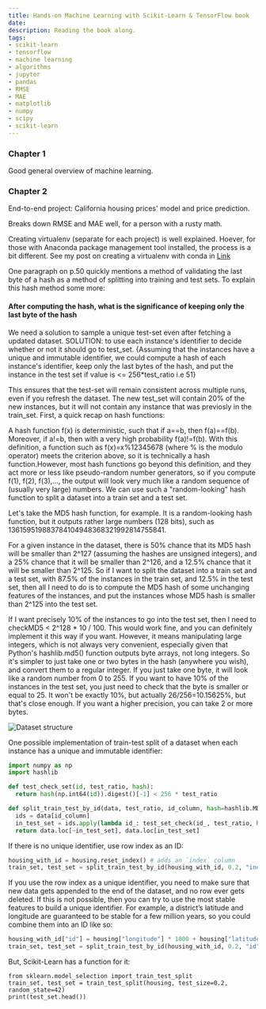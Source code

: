 ```yaml
---
title: Hands-on Machine Learning with Scikit-Learn & TensorFlow book
date: 
description: Reading the book along.
tags: 
- scikit-learn
- tensorflow
- machine learning 
- algorithms
- jupyter
- pandas
- RMSE
- MAE
- matplotlib
- numpy
- scipy
- scikit-learn
---
```

### Chapter 1 
Good general overview of machine learning.

### Chapter 2
End-to-end project: California housing prices' model and price prediction. 

Breaks down RMSE and MAE well, for a person with a rusty math.

Creating virtualenv (separate for each project) is well explained. Hoever, for those with Anaconda package management tool installed, the process is a bit different. See my post on creating a virtualenv with conda in [Link](../today-i-learned#jupyter-notebook-fails-to-start-on-mac)

One paragraph on p.50 quickly mentions a method of validating the last byte of a hash as a method of splitting into training and test sets. To explain this hash method some more:

#### After computing the hash, what is the significance of keeping only the last byte of the hash

We need a solution to sample a unique test-set even after fetching a updated dataset. SOLUTION: to use each instance's identifier to decide whether or not it should go to test_set. {Assuming that the instances have a unique and immutable identifier, we could compute a hash of each instance's identifier, keep only the last bytes of the hash, and put the instance in the test set if value is <= 256*test_ratio i.e 51}

This ensures that the test-set will remain consistent across multiple runs, even if you refresh the dataset. The new test_set will contain 20% of the new instances, but it will not contain any instance that was previosly in the train_set. First, a quick recap on hash functions:

A hash function f(x) is deterministic, such that if a==b, then f(a)==f(b).
Moreover, if a!=b, then with a very high probability f(a)!=f(b). With this definition, a function such as f(x)=x%12345678 (where % is the modulo operator) meets the criterion above, so it is technically a hash function.However, most hash functions go beyond this definition, and they act more or less like pseudo-random number generators, so if you compute f(1), f(2), f(3),..., the output will look very much like a random sequence of (usually very large) numbers.
We can use such a "random-looking" hash function to split a dataset into a train set and a test set.

Let's take the MD5 hash function, for example. It is a random-looking hash function, but it outputs rather large numbers (128 bits), such as 136159519883784104948368321992814755841.

For a given instance in the dataset, there is 50% chance that its MD5 hash will be smaller than 2^127 (assuming the hashes are unsigned integers), and a 25% chance that it will be smaller than 2^126, and a 12.5% chance that it will be smaller than 2^125. So if I want to split the dataset into a train set and a test set, with 87.5% of the instances in the train set, and 12.5% in the test set, then all I need to do is to compute the MD5 hash of some unchanging features of the instances, and put the instances whose MD5 hash is smaller than 2^125 into the test set.

If I want precisely 10% of the instances to go into the test set, then I need to checkMD5 < 2^128 * 10 / 100. This would work fine, and you can definitely implement it this way if you want. However, it means manipulating large integers, which is not always very convenient, especially given that Python's hashlib.md5() function outputs byte arrays, not long integers. So it's simpler to just take one or two bytes in the hash (anywhere you wish), and convert them to a regular integer. If you just take one byte, it will look like a random number from 0 to 255. If you want to have 10% of the instances in the test set, you just need to check that the byte is smaller or equal to 25. It won't be exactly 10%, but actually 26/256=10.15625%, but that's close enough. If you want a higher precision, you can take 2 or more bytes.

![Dataset structure](../assets/01dataset.png)

One possible implementation of train-test split of a dataset when each instance has a unique and immutable identifier:
```python
import numpy as np
import hashlib

def test_check_set(id, test_ratio, hash):
  return hash(np.int64(id)).digest()[-1] < 256 * test_ratio

def split_train_test_by_id(data, test_ratio, id_column, hash=hashlib.MD5):
  ids = data[id_column]
  in_test_set = ids.apply(lambda id_: test_set_check(id_, test_ratio, hash))
  return data.loc[~in_test_set], data.loc[in_test_set]
```
If there is no unique identifier, use row index as an ID:
```python
housing_with_id = housing.reset_index() # adds an `index` column 
train_set, test_set = split_train_test_by_id(housing_with_id, 0.2, "index")
```
If you use the row index as a unique identifier, you need to make sure that new data gets appended to the end of the dataset, and no row ever gets deleted. If this is not possible, then you can try to use the most stable features to build a unique identifier. For example, a district’s latitude and longitude are guaranteed to be stable for a few million years, so you could combine them into an ID like so:
```python
housing_with_id["id"] = housing["longitude"] * 1000 + housing["latitude"]
train_set, test_set = split_train_test_by_id(housing_with_id, 0.2, "id")
```
But, Scikit-Learn has a function for it:
```
from sklearn.model_selection import train_test_split
train_set, test_set = train_test_split(housing, test_size=0.2, random_state=42)
print(test_set.head())
```